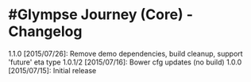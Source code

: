 #Glympse Journey (Core) - Changelog
===================================


1.1.0 [2015/07/26]: Remove demo dependencies, build cleanup, support 'future' eta type
1.0.1/2 [2015/07/16]: Bower cfg updates (no build)
1.0.0 [2015/07/15]: Initial release
